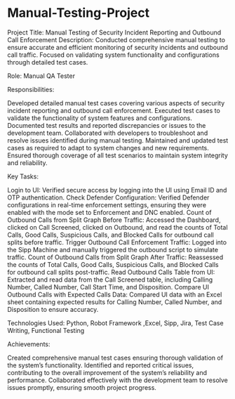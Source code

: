 # Manual-Testing-Project
Project Title: Manual Testing of Security Incident Reporting and Outbound Call Enforcement
Description: Conducted comprehensive manual testing to ensure accurate and efficient monitoring of security incidents and outbound call traffic. Focused on validating system functionality and configurations through detailed test cases.

Role: Manual QA Tester

Responsibilities:

Developed detailed manual test cases covering various aspects of security incident reporting and outbound call enforcement.
Executed test cases to validate the functionality of system features and configurations.
Documented test results and reported discrepancies or issues to the development team.
Collaborated with developers to troubleshoot and resolve issues identified during manual testing.
Maintained and updated test cases as required to adapt to system changes and new requirements.
Ensured thorough coverage of all test scenarios to maintain system integrity and reliability.

Key Tasks:

Login to UI:
Verified secure access by logging into the UI using Email ID and OTP authentication.
Check Defender Configuration:
Verified Defender configurations in real-time enforcement settings, ensuring they were enabled with the mode set to Enforcement and DNC enabled.
Count of Outbound Calls from Split Graph Before Traffic:
Accessed the Dashboard, clicked on Call Screened, clicked on Outbound, and read the counts of Total Calls, Good Calls, Suspicious Calls, and Blocked Calls for outbound call splits before traffic.
Trigger Outbound Call Enforcement Traffic:
Logged into the Sipp Machine and manually triggered the outbound script to simulate traffic.
Count of Outbound Calls from Split Graph After Traffic:
Reassessed the counts of Total Calls, Good Calls, Suspicious Calls, and Blocked Calls for outbound call splits post-traffic.
Read Outbound Calls Table from UI:
Extracted and read data from the Call Screened table, including Calling Number, Called Number, Call Start Time, and Disposition.
Compare UI Outbound Calls with Expected Calls Data:
Compared UI data with an Excel sheet containing expected results for Calling Number, Called Number, and Disposition to ensure accuracy.

Technologies Used: Python, Robot Framework ,Excel, Sipp, Jira, Test Case Writing, Functional Testing


Achievements:

Created comprehensive manual test cases ensuring thorough validation of the system’s functionality.
Identified and reported critical issues, contributing to the overall improvement of the system’s reliability and performance.
Collaborated effectively with the development team to resolve issues promptly, ensuring smooth project progress.
